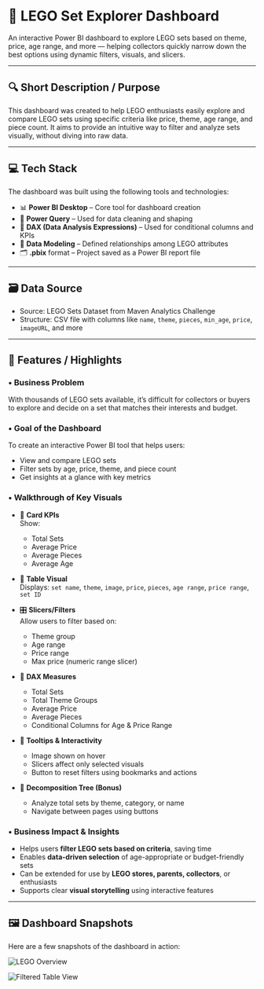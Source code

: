 # 🧱 LEGO Set Explorer Dashboard

An interactive Power BI dashboard to explore LEGO sets based on theme, price, age range, and more — helping collectors quickly narrow down the best options using dynamic filters, visuals, and slicers.

---

## 🔍 Short Description / Purpose

This dashboard was created to help LEGO enthusiasts easily explore and compare LEGO sets using specific criteria like price, theme, age range, and piece count. It aims to provide an intuitive way to filter and analyze sets visually, without diving into raw data.

---

## 💻 Tech Stack

The dashboard was built using the following tools and technologies:

- 📊 **Power BI Desktop** – Core tool for dashboard creation  
- 🧹 **Power Query** – Used for data cleaning and shaping  
- 🧠 **DAX (Data Analysis Expressions)** – Used for conditional columns and KPIs  
- 🔗 **Data Modeling** – Defined relationships among LEGO attributes  
- 🗂️ **.pbix** format – Project saved as a Power BI report file

---

## 🗃️ Data Source

- Source: LEGO Sets Dataset from Maven Analytics Challenge  
- Structure: CSV file with columns like `name`, `theme`, `pieces`, `min_age`, `price`, `imageURL`, and more

---

## 🎯 Features / Highlights

### • Business Problem

With thousands of LEGO sets available, it’s difficult for collectors or buyers to explore and decide on a set that matches their interests and budget.

### • Goal of the Dashboard

To create an interactive Power BI tool that helps users:

- View and compare LEGO sets
- Filter sets by age, price, theme, and piece count
- Get insights at a glance with key metrics

### • Walkthrough of Key Visuals

- 🔢 **Card KPIs**  
  Show:  
  - Total Sets  
  - Average Price  
  - Average Pieces  
  - Average Age  

- 🧩 **Table Visual**  
  Displays: `set name`, `theme`, `image`, `price`, `pieces`, `age range`, `price range`, `set ID`

- 🎛️ **Slicers/Filters**  
  Allow users to filter based on:  
  - Theme group  
  - Age range  
  - Price range  
  - Max price (numeric range slicer)

- 🧠 **DAX Measures**  
  - Total Sets  
  - Total Theme Groups  
  - Average Price  
  - Average Pieces  
  - Conditional Columns for Age & Price Range

- 📌 **Tooltips & Interactivity**  
  - Image shown on hover  
  - Slicers affect only selected visuals  
  - Button to reset filters using bookmarks and actions

- 🌳 **Decomposition Tree (Bonus)**  
  - Analyze total sets by theme, category, or name  
  - Navigate between pages using buttons

### • Business Impact & Insights

- Helps users **filter LEGO sets based on criteria**, saving time  
- Enables **data-driven selection** of age-appropriate or budget-friendly sets  
- Can be extended for use by **LEGO stores, parents, collectors**, or enthusiasts  
- Supports clear **visual storytelling** using interactive features

---
## 🖼️ Dashboard Snapshots

Here are a few snapshots of the dashboard in action:

![LEGO Overview](https://raw.githubusercontent.com/yourusername/yourrepo/main/images/lego-dashboard-1.png)

![Filtered Table View](https://raw.githubusercontent.com/yourusername/yourrepo/main/images/lego-dashboard-2.png)

